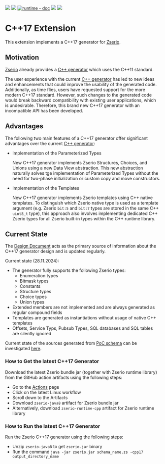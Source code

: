 [![](https://github.com/ndsev/zserio/actions/workflows/build_linux.yml/badge.svg)](https://github.com/ndsev/zserio-cpp17/actions/workflows/build_linux.yml)
[![](https://github.com/ndsev/zserio/actions/workflows/build_windows.yml/badge.svg)](https://github.com/ndsev/zserio-cpp17/actions/workflows/build_windows.yml)
[![runtime - doc](https://img.shields.io/badge/runtime-doc-2ea44f?logo=c%2B%2B)](https://ndsev.github.io/zserio-cpp17/doc/runtime/latest)
[![](https://img.shields.io/endpoint?url=https://ndsev.github.io/zserio-cpp17/doc/runtime/latest/coverage/clang/coverage_github_badge.json)](https://ndsev.github.io/zserio-cpp17/doc/runtime/latest/coverage/clang)
[![](https://sonarcloud.io/api/project_badges/measure?project=ndsev_zserio-cpp17&metric=alert_status)](https://sonarcloud.io/summary/new_code?id=ndsev_zserio-cpp17)

# C++17 Extension

This extension implements a C++17 generator for [Zserio](https://zserio.org).

## Motivation

[Zserio](https://zserio.org) already provides a [C++ generator](https://zserio.org/compiler/extensions/cpp/)
which uses the C++11 standard.

The user experience with the current [C++ generator](https://zserio.org/compiler/extensions/cpp/) has led
to new ideas and enhancements that could improve the usability of the generated code. Additionally,
as time flies, users have requested support for the more modern C++17 standard. However, such changes
to the generated code would break backward compatibility with existing user applications, which is undesirable.
Therefore, this brand new C++17 generator with an incompatible API has been developed.

## Advantages

The following two main features of a C++17 generator offer significant advantages over the current
[C++ generator](https://zserio.org/compiler/extensions/cpp/):

- Implementation of the Parameterized Types

  New C++17 generator implements Zserio Structures, Choices, and Unions using a new Data View abstraction.
  This new abstraction naturally solves tge implementation of Parameterized Types without the need for
  two-phase initialization or custom copy and move constructors.

- Implementation of the Templates

  New C++17 generator implements Zserio templates using C++ native templates. To distinguish which
  Zserio native type is used as a template argument (e.g. Zserio `bit:5` and `bit:7` types are stored in the
  same C++ `uint8_t` type), this approach also involves implementing dedicated C++ Zserio types for all Zserio
  built-in types within the C++ runtime library.

## Current State

The [Design Document](doc/Cpp17Design.md) acts as the primary source of information about the C++17 generator
design and is updated regularly.

Current state (28.11.2024):

- The generator fully supports the following Zserio types:
  - Enumeration types
  - Bitmask types
  - Constants
  - Structure types
  - Choice types
  - Union types
- Extended members are not implemented and are always generated as regular compound fields
- Templates are generated as instantiations without usage of native C++ templates
- Offsets, Service Typs, Pubsub Types, SQL databases and SQL tables are silently ignored

Current state of the sources generated from [PoC schema](https://github.com/ndsev/zserio-cpp17/blob/master/poc/test.zs)
can be investigated [here](https://github.com/ndsev/zserio-cpp17/tree/master/poc/gen/cpp17).

### How to Get the latest C++17 Generator

Download the latest Zserio bundle jar (together with Zserio runtime library) from the GitHub action artifacts
using the following steps:

- Go to the [Actions](https://github.com/ndsev/zserio-cpp17/actions) page
- Click on the latest Linux workflow
- Scroll down to the Artifacts
- Download `zserio-java8` artifact for Zserio bundle jar
- Alternatively, download `zserio-runtime-cpp` artifact for Zserio runtime library

### How to Run the latest C++17 Generator

Run the Zserio C++17 generator using the following steps:

- Unzip `zserio-java8` to get `zserio.jar` binary
- Run the command `java -jar zserio.jar schema_name.zs -cpp17 output_directory_name`
